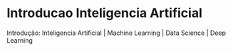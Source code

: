# Introducao Inteligencia Artificial
 Introdução: Inteligencia Artificial | Machine Learning | Data Science | Deep Learning
